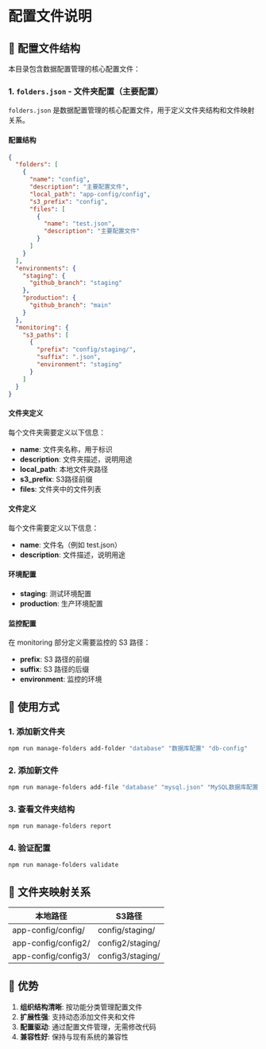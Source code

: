 # 配置文件说明

## 📁 配置文件结构

本目录包含数据配置管理的核心配置文件：

### 1. `folders.json` - 文件夹配置（主要配置）

`folders.json` 是数据配置管理的核心配置文件，用于定义文件夹结构和文件映射关系。

#### 配置结构
```json
{
  "folders": [
    {
      "name": "config",
      "description": "主要配置文件",
      "local_path": "app-config/config",
      "s3_prefix": "config",
      "files": [
        {
          "name": "test.json",
          "description": "主要配置文件"
        }
      ]
    }
  ],
  "environments": {
    "staging": {
      "github_branch": "staging"
    },
    "production": {
      "github_branch": "main"
    }
  },
  "monitoring": {
    "s3_paths": [
      {
        "prefix": "config/staging/",
        "suffix": ".json",
        "environment": "staging"
      }
    ]
  }
}
```

#### 文件夹定义

每个文件夹需要定义以下信息：

- **name**: 文件夹名称，用于标识
- **description**: 文件夹描述，说明用途
- **local_path**: 本地文件夹路径
- **s3_prefix**: S3路径前缀
- **files**: 文件夹中的文件列表

#### 文件定义

每个文件需要定义以下信息：

- **name**: 文件名（例如 test.json）
- **description**: 文件描述，说明用途

#### 环境配置

- **staging**: 测试环境配置
- **production**: 生产环境配置

#### 监控配置

在 monitoring 部分定义需要监控的 S3 路径：

- **prefix**: S3 路径的前缀
- **suffix**: S3 路径的后缀
- **environment**: 监控的环境

## 🔧 使用方式

### 1. 添加新文件夹
```bash
npm run manage-folders add-folder "database" "数据库配置" "db-config"
```

### 2. 添加新文件
```bash
npm run manage-folders add-file "database" "mysql.json" "MySQL数据库配置"
```

### 3. 查看文件夹结构
```bash
npm run manage-folders report
```

### 4. 验证配置
```bash
npm run manage-folders validate
```

## 📂 文件夹映射关系

| 本地路径                    | S3路径                    |
|---------------------------|---------------------------|
| app-config/config/              | config/staging/           |
| app-config/config2/             | config2/staging/          |
| app-config/config3/             | config3/staging/          |

## 🚀 优势

1. **组织结构清晰**: 按功能分类管理配置文件
2. **扩展性强**: 支持动态添加文件夹和文件
3. **配置驱动**: 通过配置文件管理，无需修改代码
4. **兼容性好**: 保持与现有系统的兼容性


